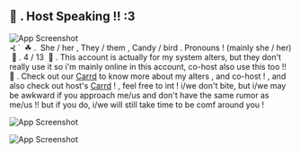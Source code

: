 

## 🎤 . Host Speaking !! :3
 
![App Screenshot](https://images3.alphacoders.com/131/1311937.jpg)
  ‎                                                                                                                                                                                                                      
                ‎   ⊰ ˙  ‎ ☘ .  ‎ She / her , They / them , Candy / bird . Pronouns ! (mainly she / her)
     ‎      🌱 . 4 / 13 
 ‎   🌿 . This account is actually for my system alters, but they don't really use it so i'm mainly online in this account, co-host also use this too !!
🌲 . Check out our [Carrd](https://rainbowconstellationsys.carrd.co) to know more about my alters , and co-host ! , and also check out host's [Carrd](https://sillysintromelaniethemed.carrd.co) ! , feel free to int ! i/we don't bite, but i/we may be awkward if you approach me/us and don't have the same rumor as me/us !! but if you do, i/we will still take time to be comf around you !

![App Screenshot](https://images-wixmp-ed30a86b8c4ca887773594c2.wixmp.com/f/6eea041b-7f4e-4301-971a-0082ccd45534/d9u7q58-63dc8021-d504-4b6c-8c4a-94b025f16f3c.png/v1/fill/w_320,h_120/divider__homura_akemi__2__by_mamicifer_d9u7q58-fullview.png?token=eyJ0eXAiOiJKV1QiLCJhbGciOiJIUzI1NiJ9.eyJzdWIiOiJ1cm46YXBwOjdlMGQxODg5ODIyNjQzNzNhNWYwZDQxNWVhMGQyNmUwIiwiaXNzIjoidXJuOmFwcDo3ZTBkMTg4OTgyMjY0MzczYTVmMGQ0MTVlYTBkMjZlMCIsIm9iaiI6W1t7ImhlaWdodCI6Ijw9MTIwIiwicGF0aCI6IlwvZlwvNmVlYTA0MWItN2Y0ZS00MzAxLTk3MWEtMDA4MmNjZDQ1NTM0XC9kOXU3cTU4LTYzZGM4MDIxLWQ1MDQtNGI2Yy04YzRhLTk0YjAyNWYxNmYzYy5wbmciLCJ3aWR0aCI6Ijw9MzIwIn1dXSwiYXVkIjpbInVybjpzZXJ2aWNlOmltYWdlLm9wZXJhdGlvbnMiXX0.-dhr74V76_0caeGB07eQJt18utlgeEr5RUuaXTJy7YA)
 
![App Screenshot](https://i.pinimg.com/564x/7d/7e/27/7d7e27a52258ccaffc5b8306a134bf7b.jpg)
